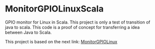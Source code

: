 # MonitorGPIOLinuxScala
GPIO monitor for Linux in Scala. This project is only a test of transition of java to scala.
This code is a proof of concept for transferring a idea between Java to Scala.

This project is based on the next link: [MonitorGPIOLinux](https://github.com/patriciovergaratobar/MonitorGPIOLinux)
